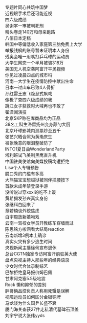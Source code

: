 专题片同心共筑中国梦  
近视眼手术后还可能近视  
四六级成绩  
吴谢宇一审被判死刑  
粉头卷走140万和母亲跑路  
八佰日本定档  
韩国中等偏低收入家庭第三胎免费上大学  
举报钱枫的账号暂未证明本人身份  
残奥会唯一用嘴打乒乓球的运动员  
大学生网恋一个半月被骗318万  
美国无人机空袭阿富汗平民视频  
你见过凌晨四点的城市吗  
河南一大学生在疫情防控中献出生命  
日本一过山车已致4人骨折  
孙红雷王志飞隐忍式飙戏  
像极了查四六级成绩的我  
跳江女子获救时大喊再也不敢了  
翟潇闻演技  
北京SKP称在库商品均为正品  
38名工科生滞留扬州变身颠勺大厨  
北京环球影城内测票炒至五千  
张艺兴晒合照为黄渤庆生  
被张晚意的眼泪整破防了  
INTO1夏日曲WonderlandParty  
塔利班试飞美制黑鹰直升机  
中国驻美使馆向美媒投稿均遭拒绝  
Lisa个人专辑预告  
脱口秀的门槛有多高  
大熊猫宝宝想越狱被同伴拦腰按下  
首款未成年禁登录手游  
没听说过穿xxxl的吃不上饭  
黄希揭发孙兴真实身份  
张继科白回来了  
章若楠谈外貌焦虑  
白宇周放新婚吻戏  
云南一驾校女学员开教练车穿墙而过  
陈思铭方彬涵看大结局reaction  
云南新增3例本土确诊  
真实火灾有多少逃生时间  
央视新闻主播徐俐宣布退休  
总台CGTN独家专访阿富汗前驻英大使  
盘点央视主持人那些年的经典语录  
少女时代合体录制综艺  
巴黎拒绝皇马报价姆巴佩  
甘肃阿克塞5.5级地震  
Rock 懒和抑郁的差别  
胖哥俩品控负责人称用死蟹是误解  
视障运动员如何区分金银铜牌  
马龙谈为什么国乒长盛不衰  
厦门海关查获27件走私清代墓碑石顶盖  
刘宇宁说大张伟yyds  
